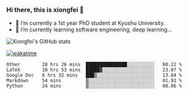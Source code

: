### Hi there, this is xiongfei 👋


- 🔭 I’m currently a 1st year PhD student at Kyushu University.
- 🌱 I’m currently learning software engineering, deep learning...

<!--
**Toma62299781/Toma62299781** is a ✨ _special_ ✨ repository because its `README.md` (this file) appears on your GitHub profile.
Here are some ideas to get you started:
-->

![Xiongfei's GitHub stats](https://github-readme-stats.vercel.app/api?username=Toma62299781)


[![wakatime](https://wakatime.com/badge/user/9e8d5516-d162-43e7-9563-87295d455a71.svg)](https://wakatime.com/@9e8d5516-d162-43e7-9563-87295d455a71)

<!--START_SECTION:waka-->
```text
Other        28 hrs 26 mins  ███████████████░░░░░░░░░░   60.22 % 
LaTeX        10 hrs 53 mins  █████▓░░░░░░░░░░░░░░░░░░░   23.07 % 
Google Doc   6 hrs 32 mins   ███▒░░░░░░░░░░░░░░░░░░░░░   13.84 % 
Markdown     54 mins         ▒░░░░░░░░░░░░░░░░░░░░░░░░   01.91 % 
Python       24 mins         ▒░░░░░░░░░░░░░░░░░░░░░░░░   00.86 % 
```
<!--END_SECTION:waka-->

